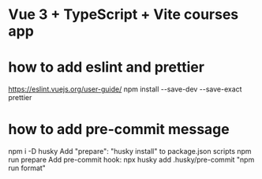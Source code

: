 # Vue 3 + TypeScript + Vite courses app

# how to add eslint and prettier 
https://eslint.vuejs.org/user-guide/
npm install --save-dev --save-exact prettier

# how to add pre-commit message
npm i -D husky
Add "prepare": "husky install" to package.json scripts
npm run prepare
Add pre-commit hook:
npx husky add .husky/pre-commit "npm run format"

